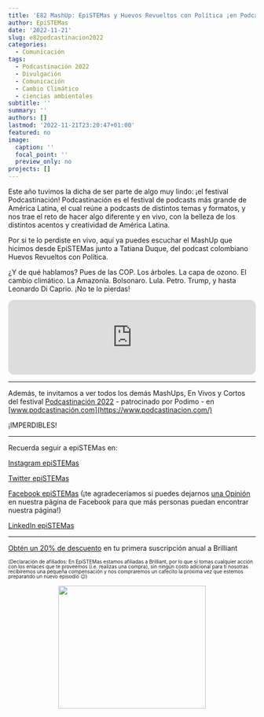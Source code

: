 ```yaml
---
title: 'E82 MashUp: EpiSTEMas y Huevos Revueltos con Política ¡en Podcastinación 2022!'
author: EpiSTEMas
date: '2022-11-21'
slug: e82podcastinacion2022
categories:
  - Comunicación
tags:
  - Podcastinación 2022
  - Divulgación
  - Comunicación
  - Cambio Climático
  - ciencias ambientales
subtitle: ''
summary: ''
authors: []
lastmod: '2022-11-21T23:20:47+01:00'
featured: no
image:
  caption: ''
  focal_point: ''
  preview_only: no
projects: []
---
```



Este año tuvimos la dicha de ser parte de algo muy lindo: ¡el festival Podcastinación! Podcastinación es el festival de podcasts más grande de América Latina, el cual reúne a podcasts de distintos temas y formatos, y nos trae el reto de hacer algo diferente y en vivo, con la belleza de los distintos acentos y creatividad de América Latina.

Por si te lo perdiste en vivo, aquí ya puedes escuchar el MashUp que hicimos desde EpiSTEMas junto a Tatiana Duque, del podcast colombiano Huevos Revueltos con Política. 

¿Y de qué hablamos? Pues de las COP. Los árboles. La capa de ozono. El cambio climático. La Amazonía. Bolsonaro. Lula. Petro. Trump, y hasta Leonardo Di Caprio. ¡No te lo pierdas!


<iframe style="border-radius:12px" src="https://open.spotify.com/embed/episode/3RY98gjPYKGvGmqrWMJBnv?utm_source=generator&theme=0" width="100%" height="152" frameBorder="0" allowfullscreen="" allow="autoplay; clipboard-write; encrypted-media; fullscreen; picture-in-picture" loading="lazy"></iframe>


- - - - -

Además, te invitamos a ver todos los demás MashUps, En Vivos y Cortos del festival [Podcastinación 2022](https://www.youtube.com/c/Podcastinaci%C3%B3n/streams) - patrocinado por Podimo - en [www.podcastinación.com](https://www.podcastinacion.com/)

¡IMPERDIBLES! 


- - - - -


Recuerda seguir a epiSTEMas en:

[Instagram epiSTEMas](https://www.instagram.com/epistemas/)  

[Twitter epiSTEMas](https://twitter.com/epiSTEMas_Pod)

[Facebook epiSTEMas](https://www.facebook.com/epiSTEMasPod) (¡te agradeceríamos si puedes dejarnos [una Opinión](https://www.facebook.com/epiSTEMasPod/reviews/) en nuestra página de Facebook para que más personas puedan encontrar nuestra página!)

[LinkedIn epiSTEMas](https://www.linkedin.com/company/epistemas-podcast/)


- - - - -

[Obtén un 20% de descuento](https://brilliant.sjv.io/c/2994553/1003358/12858?subId1=EpiSTEMas&u=http%3A%2F%2Fbrilliant.org%2Fimpactnetwork%2F) en tu primera suscripción anual a Brilliant


<font size = 1.5> <p style = "line-height:1"> 
(Declaración de afiliados: En EpiSTEMas estamos afiliadas a Brilliant, por lo que si tomas cualquier acción con los enlaces que te proveemos (i.e. realizas una compra), sin ningún costo adicional para tí nosotras recibiremos una pequeña compensación y nos compraremos un cafecito la próxima vez que estemos preparando un nuevo episodio 😉) 
</font> </p>



<center>

<a href="https://brilliant.sjv.io/c/2994553/1003364/12858?subId1=epiSTEMas&u=http%3A%2F%2Fbrilliant.org%2Fimpactnetwork%2F%3Firclickid%3D%7Bclickid%7D%26utm_medium%3Daffiliates%26utm_campaign%3D%7Birpid%7D%26utm_source%3D%7Bmp_value1%7D%26utm_content%3D%7Btimestamp%7D_%7Biradtype%7D_%7Biradname%7D%26utm_term%3D%7Bmp_value2%7D" target="_top" id="1003364"><img src="//a.impactradius-go.com/display-ad/12858-1003364" border="0" alt="" width="300" height="250"/></a><img height="0" width="0" src="https://imp.pxf.io/i/2994553/1003364/12858?subId1=epiSTEMas" style="position:absolute;visibility:hidden;" border="1" />

</center>
